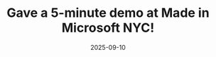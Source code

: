 ---
title: Gave a 5-minute demo at Made in Microsoft NYC!
cms_exclude: true

date: "2025-09-10"

# View.
#   1 = List
#   2 = Compact
#   3 = Card
view: 1

# Optional header image (relative to `static/media/` folder).
header:
  caption: ''
  image: ''
---